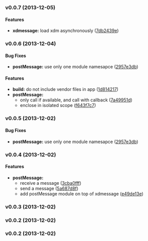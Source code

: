 <a name="v0.0.7"></a>
### v0.0.7 (2013-12-05)


#### Features

* **xdmessage:** load xdm asynchronously ([7db2439e](https://github.com/kenhkan/angular-xdmessage/commit/7db2439ee4442bc060b1da050cca7bd166cc713d))

<a name="v0.0.6"></a>
### v0.0.6 (2013-12-04)


#### Bug Fixes

* **postMessage:** use only one module namesapce ([2957e3db](https://github.com/kenhkan/angular-xdmessage/commit/2957e3db5ab3c81d64c1de75346b8cf98071bf3f))


#### Features

* **build:** do not include vendor files in app ([1d814217](https://github.com/kenhkan/angular-xdmessage/commit/1d8142172cc477adb2844be861656ab7779af611))
* **postMessage:**
  * only call if available, and call with callback ([7a49951d](https://github.com/kenhkan/angular-xdmessage/commit/7a49951de3dfd966a05cb12b1f239cfa32fcb598))
  * enclose in isolated scope ([f643f7c7](https://github.com/kenhkan/angular-xdmessage/commit/f643f7c7a75e5fd597be3ed3987fc089373fcd72))

<a name="v0.0.5"></a>
### v0.0.5 (2013-12-02)


#### Bug Fixes

* **postMessage:** use only one module namesapce ([2957e3db](https://github.com/kenhkan/angular-xdmessage/commit/2957e3db5ab3c81d64c1de75346b8cf98071bf3f))

<a name="v0.0.4"></a>
### v0.0.4 (2013-12-02)


#### Features

* **postMessage:**
  * receive a message ([3cba0fff](https://github.com/kenhkan/angular-xdmessage/commit/3cba0fff340318d192ad48a57d2940b738ea3b54))
  * send a message ([5a687d8f](https://github.com/kenhkan/angular-xdmessage/commit/5a687d8ff349b8d155b69e6c5a98815010657550))
  * add postMessage module on top of xdmessage ([e49de13e](https://github.com/kenhkan/angular-xdmessage/commit/e49de13e6869f6c32eff5b20945f6d2610338a47))

<a name="v0.0.3"></a>
### v0.0.3 (2013-12-02)

<a name="v0.0.2"></a>
### v0.0.2 (2013-12-02)

<a name="v0.0.2"></a>
### v0.0.2 (2013-12-02)

